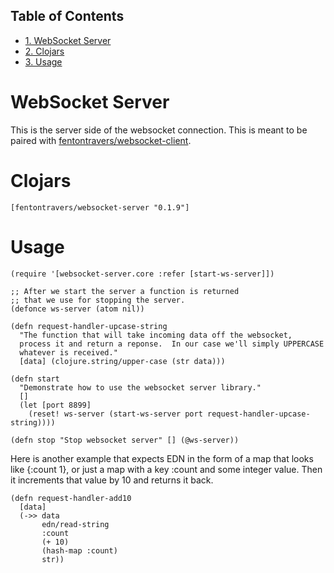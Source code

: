 <div id="table-of-contents">
<h2>Table of Contents</h2>
<div id="text-table-of-contents">
<ul>
<li><a href="#sec-1">1. WebSocket Server</a></li>
<li><a href="#sec-2">2. Clojars</a></li>
<li><a href="#sec-3">3. Usage</a></li>
</ul>
</div>
</div>

# WebSocket Server<a id="sec-1" name="sec-1"></a>

This is the server side of the websocket connection.  This is meant to
be paired with [fentontravers/websocket-client](https://github.com/ftravers/websocket-client).

# Clojars<a id="sec-2" name="sec-2"></a>

    [fentontravers/websocket-server "0.1.9"]

# Usage<a id="sec-3" name="sec-3"></a>

    (require '[websocket-server.core :refer [start-ws-server]])
    
    ;; After we start the server a function is returned
    ;; that we use for stopping the server.
    (defonce ws-server (atom nil))
    
    (defn request-handler-upcase-string
      "The function that will take incoming data off the websocket,
      process it and return a reponse.  In our case we'll simply UPPERCASE
      whatever is received."
      [data] (clojure.string/upper-case (str data)))
    
    (defn start
      "Demonstrate how to use the websocket server library."
      []
      (let [port 8899]
        (reset! ws-server (start-ws-server port request-handler-upcase-string))))
    
    (defn stop "Stop websocket server" [] (@ws-server))

Here is another example that expects EDN in the form of a map that
looks like {:count 1}, or just a map with a key :count and some
integer value.  Then it increments that value by 10 and returns it
back. 

    (defn request-handler-add10 
      [data]
      (->> data
           edn/read-string
           :count
           (+ 10)
           (hash-map :count)
           str))